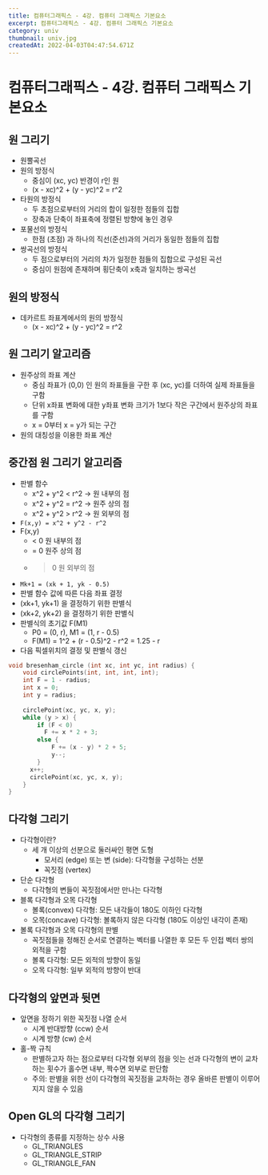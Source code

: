 ```yaml
---
title: 컴퓨터그래픽스 - 4강. 컴퓨터 그래픽스 기본요소
excerpt: 컴퓨터그래픽스 - 4강. 컴퓨터 그래픽스 기본요소
category: univ
thumbnail: univ.jpg
createdAt: 2022-04-03T04:47:54.671Z
---
```

# 컴퓨터그래픽스 - 4강. 컴퓨터 그래픽스 기본요소

## 원 그리기
* 원뿔곡선
* 원의 방정식
	* 중심이 (xc, yc) 반경이 r인 원
    * (x - xc)^2 + (y - yc)^2 = r^2
* 타원의 방정식
	* 두 초점으로부터의 거리의 합이 일정한 점들의 집합
    * 장축과 단축이 좌표축에 정렬된 방향에 놓인 경우
* 포물선의 방정식
	* 한점 (초점) 과 하나의 직선(준선)과의 거리가 동일한 점들의 집합
* 쌍곡선의 방정식
	* 두 점으로부터의 거리의 차가 일정한 점들의 집합으로 구성된 곡선
    * 중심이 원점에 존재하며 횡단축이 x축과 일치하는 쌍곡선

## 원의 방정식
* 데카르트 좌표계에서의 원의 방정식
	* (x - xc)^2 + (y - yc)^2 = r^2

## 원 그리기 알고리즘
* 원주상의 좌표 계산
	* 중심 좌표가 (0,0) 인 원의 좌표들을 구한 후 (xc, yc)를 더하여 실제 좌표들을 구함
    * 단위 x좌표 변화에 대한 y좌표 변화 크기가 1보다 작은 구간에서 원주상의 좌표를 구함
    * x = 0부터 x = y가 되는 구간
* 원의 대칭성을 이용한 좌표 계산

## 중간점 원 그리기 알고리즘
* 판별 함수
	* x^2 + y^2 < r^2 -> 원 내부의 점
    * x^2 + y^2 = r^2 -> 원주 상의 점
    * x^2 + y^2 > r^2 -> 원 외부의 점
* `F(x,y) = x^2 + y^2 - r^2`
* F(x,y)
	* < 0 원 내부의 점
    * = 0 원주 상의 점
    * > 0 원 외부의 점
* `Mk+1 = (xk + 1, yk - 0.5)`
* 판별 함수 값에 따른 다음 좌표 결정
* (xk+1, yk+1) 을 결정하기 위한 판별식
* (xk+2, yk+2) 을 결정하기 위한 판별식
* 판별식의 초기값 F(M1)
	* P0 = (0, r), M1 = (1, r - 0.5)
    * F(M1) = 1^2 + (r - 0.5)^2 - r^2 = 1.25 - r
* 다음 픽셀위치의 결정 및 판별식 갱신

```c
void bresenham_circle (int xc, int yc, int radius) {
	void circlePoints(int, int, int, int);
  	int F = 1 - radius;
  	int x = 0;
 	int y = radius;
  	
  	circlePoint(xc, yc, x, y);
  	while (y > x) {
		if (F < 0)
          F += x * 2 + 3;
      	else {
        	F += (x - y) * 2 + 5;
          	y--;
        }
      x++;
      circlePoint(xc, yc, x, y);
	} 
}
```

## 다각형 그리기
* 다각형이란?
	* 세 개 이상의 선분으로 둘러싸인 평면 도형
    	* 모서리 (edge) 또는 변 (side): 다각형을 구성하는 선분
        * 꼭짓점 (vertex)
* 단순 다각형
	* 다각형의 변들이 꼭짓점에서만 만나는 다각형
* 블록 다각형과 오목 다각형
	* 볼록(convex) 다각형: 모든 내각들이 180도 이하인 다각형
    * 오목(concave) 다각형: 볼록하지 않은 다각형 (180도 이상인 내각이 존재)
* 볼록 다각형과 오목 다각형의 판별
	* 꼭짓점들을 정해진 순서로 연결하는 벡터를 나열한 후 모든 두 인접 벡터 쌍의 외적을 구함
    * 볼록 다각형: 모든 외적의 방향이 동일
    * 오목 다각형: 일부 외적의 방향이 반대

## 다각형의 앞면과 뒷면
* 앞면을 정하기 위한 꼭짓점 나열 순서
	* 시계 반대방향 (ccw) 순서
    * 시계 방향 (cw) 순서
* 홀-짝 규칙
	* 판별하고자 하는 점으로부터 다각형 외부의 점을 잇는 선과 다각형의 변이 교차하는 횟수가 홀수면 내부, 짝수면 외부로 판단함
    * 주의: 판별을 위한 선이 다각형의 꼭짓점을 교차하는 경우 올바른 판별이 이루어지지 않을 수 있음
    
##  Open GL의 다각형 그리기
* 다각형의 종류를 지정하는 상수 사용
	* GL_TRIANGLES
    * GL_TRIANGLE_STRIP
    * GL_TRIANGLE_FAN








